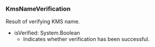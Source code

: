 ### KmsNameVerification
Result of verifying KMS name.

- isVerified: System.Boolean
  - Indicates whether verification has been successful.
